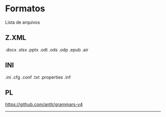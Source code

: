 # Formatos

Lista de arquivos

## Z.XML

.docx
.xlsx
.pptx
.odt
.ods
.odp
.epub
.air

## INI

.ini
.cfg
.conf
.txt
.properties
.inf

## PL

https://github.com/antlr/grammars-v4

---
